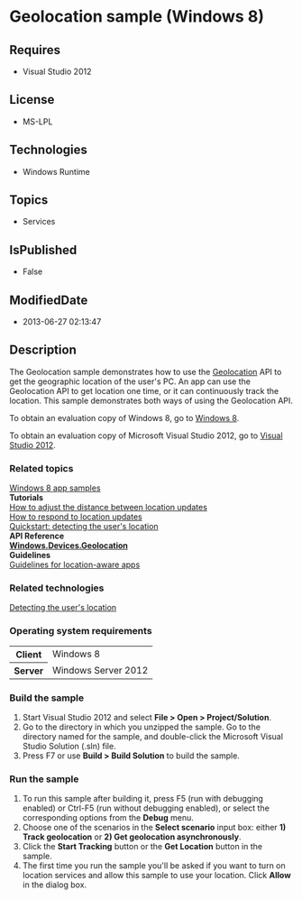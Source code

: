 # Geolocation sample (Windows 8)
## Requires
* Visual Studio 2012
## License
* MS-LPL
## Technologies
* Windows Runtime
## Topics
* Services
## IsPublished
* False
## ModifiedDate
* 2013-06-27 02:13:47
## Description

<div id="mainSection">
<p>The Geolocation sample demonstrates how to use the <a href="http://msdn.microsoft.com/library/windows/apps/br225603">
Geolocation</a> API to get the geographic location of the user's PC. An app can use the Geolocation API to get location one time, or it can continuously track the location. This sample demonstrates both ways of using the Geolocation API.
</p>
<p>To obtain an evaluation copy of Windows&nbsp;8, go to <a href="http://go.microsoft.com/fwlink/p/?linkid=241655">
Windows&nbsp;8</a>.</p>
<p>To obtain an evaluation copy of Microsoft Visual Studio&nbsp;2012, go to <a href="http://go.microsoft.com/fwlink/p/?linkid=241656">
Visual Studio&nbsp;2012</a>.</p>
<h3><a id="related_topics"></a>Related topics</h3>
<dl><dt><a href="http://go.microsoft.com/fwlink/p/?LinkID=227694">Windows 8 app samples</a>
</dt><dt><b>Tutorials</b> </dt><dt><a href="http://msdn.microsoft.com/library/windows/apps/hh465121">How to adjust the distance between location updates</a>
</dt><dt><a href="http://msdn.microsoft.com/library/windows/apps/hh452755">How to respond to location updates</a>
</dt><dt><a href="http://msdn.microsoft.com/library/windows/apps/hh465129">Quickstart: detecting the user's location</a>
</dt><dt><b>API Reference</b> </dt><dt><a href="http://msdn.microsoft.com/library/windows/apps/br225603"><b>Windows.Devices.Geolocation</b></a>
</dt><dt><b>Guidelines</b> </dt><dt><a href="http://msdn.microsoft.com/library/windows/apps/hh465148">Guidelines for location-aware apps</a>
</dt></dl>
<h3>Related technologies</h3>
<a href="http://msdn.microsoft.com/library/windows/apps/hh465139">Detecting the user's location</a>
<h3>Operating system requirements</h3>
<table>
<tbody>
<tr>
<th>Client</th>
<td><dt>Windows&nbsp;8 </dt></td>
</tr>
<tr>
<th>Server</th>
<td><dt>Windows Server&nbsp;2012 </dt></td>
</tr>
</tbody>
</table>
<h3>Build the sample</h3>
<ol>
<li>Start Visual Studio&nbsp;2012 and select <b>File &gt; Open &gt; Project/Solution</b>.
</li><li>Go to the directory in which you unzipped the sample. Go to the directory named for the sample, and double-click the Microsoft Visual Studio Solution (.sln) file.
</li><li>Press F7 or use <b>Build &gt; Build Solution</b> to build the sample. </li></ol>
<h3>Run the sample</h3>
<ol>
<li>To run this sample after building it, press F5 (run with debugging enabled) or Ctrl-F5 (run without debugging enabled), or select the corresponding options from the
<b>Debug</b> menu. </li><li>Choose one of the scenarios in the <b>Select scenario</b> input box: either <b>
1) Track geolocation</b> or <b>2) Get geolocation asynchronously</b>. </li><li>Click the <b>Start Tracking</b> button or the <b>Get Location</b> button in the sample.
</li><li>The first time you run the sample you'll be asked if you want to turn on location services and allow this sample to use your location. Click
<b>Allow</b> in the dialog box. </li></ol>
</div>
